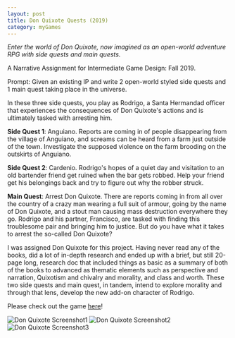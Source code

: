 ```yaml
---
layout: post
title: Don Quixote Quests (2019)
category: myGames
---
```

_Enter the world of Don Quixote, now imagined as an open-world adventure RPG with side quests and main quests._


A Narrative Assignment for Intermediate Game Design: Fall 2019.  

Prompt: Given an existing IP and write 2 open-world styled side quests and 1 main quest taking place in the universe. 

In these three side quests, you play as Rodrigo, a Santa Hermandad officer that experiences the consequences of Don Quixote's actions and is ultimately tasked with arresting him. 

**Side Quest 1**: Anguiano. Reports are coming in of people disappearing from the village of Anguiano, and screams can be heard from a farm just outside of the town. Investigate the supposed violence on the farm brooding on the outskirts of Anguiano.

**Side Quest 2**: Cardenio. Rodrigo's hopes of a quiet day and visitation to an old bartender friend get ruined when the bar gets robbed. Help your friend get his belongings back and try to figure out why the robber struck. 

**Main Quest**: Arrest Don Quixote. There are reports coming in from all over the country of a crazy man wearing a full suit of armour, going by the name of Don Quixote, and a stout man causing mass destruction everywhere they go. Rodrigo and his partner, Francisco, are tasked with finding this troublesome pair and bringing him to justice. But do you have what it takes to arrest the so-called Don Quixote? 

I was assigned Don Quixote for this project. Having never read any of the books, did a lot of in-depth research and ended up with  a brief, but still 20-page long, research doc that included things as basic as a summary of both of the books to advanced as thematic elements such as perspective and narration, Quixotism and chivalry and morality, and class and worth. These two side quests and main quest, in tandem, intend to explore morality and through that lens, develop the new add-on character of Rodrigo. 

Please check out the game [here](https://penguincoco.itch.io/don-quixote-narrative-assignment)!

![Don Quixote Screenshot1](/assets/artwork/MyGames/DonQuixote/DonQuixote/DonQuixote_Screenshot2.jpg) 
![Don Quixote Screenshot2](/assets/artwork/MyGames/DonQuixote/DonQuixote/DonQuixote_Cardenio_Screenshot2.jpg)
![Don Quixote Screenshot3](/assets/artwork/MyGames/DonQuixote/DonQuixote/DonQuixote_AndresJuanHaldudo_Screenshot3.jpg)



